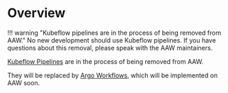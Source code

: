 # Overview

<!-- prettier-ignore -->
!!! warning "Kubeflow pipelines are in the process of being removed from AAW." 
    No new development should use Kubeflow pipelines. If you have questions
    about this removal, please speak with the AAW maintainers.

[Kubeflow Pipelines](https://www.kubeflow.org/docs/components/pipelines/overview/) are in the process of being removed from AAW.

They will be replaced by [Argo Workflows](https://argoproj.github.io/argo-workflows/), which will be implemented on AAW soon.
